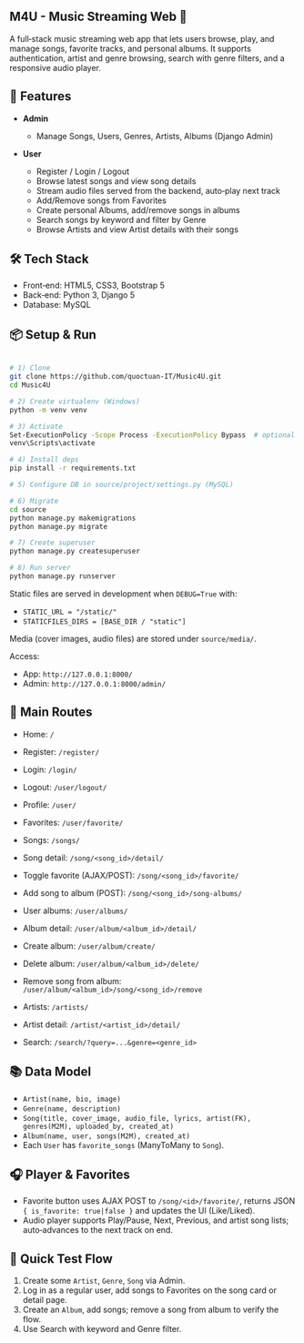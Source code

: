 ## M4U - Music Streaming Web 🎵

A full‑stack music streaming web app that lets users browse, play, and manage songs, favorite tracks, and personal albums. It supports authentication, artist and genre browsing, search with genre filters, and a responsive audio player.


## 🚀 Features

- **Admin**
  - Manage Songs, Users, Genres, Artists, Albums (Django Admin)

- **User**
  - Register / Login / Logout
  - Browse latest songs and view song details
  - Stream audio files served from the backend, auto‑play next track
  - Add/Remove songs from Favorites
  - Create personal Albums, add/remove songs in albums
  - Search songs by keyword and filter by Genre
  - Browse Artists and view Artist details with their songs


## 🛠️ Tech Stack

- Front‑end: HTML5, CSS3, Bootstrap 5
- Back‑end: Python 3, Django 5
- Database: MySQL


## 📦 Setup & Run
```bash

# 1) Clone
git clone https://github.com/quoctuan-IT/Music4U.git
cd Music4U

# 2) Create virtualenv (Windows)
python -m venv venv

# 3) Activate
Set-ExecutionPolicy -Scope Process -ExecutionPolicy Bypass  # optional
venv\Scripts\activate

# 4) Install deps
pip install -r requirements.txt

# 5) Configure DB in source/project/settings.py (MySQL)

# 6) Migrate
cd source
python manage.py makemigrations
python manage.py migrate

# 7) Create superuser
python manage.py createsuperuser

# 8) Run server
python manage.py runserver

```


Static files are served in development when `DEBUG=True` with:
- `STATIC_URL = "/static/"`
- `STATICFILES_DIRS = [BASE_DIR / "static"]`

Media (cover images, audio files) are stored under `source/media/`.

Access:
- App: `http://127.0.0.1:8000/`
- Admin: `http://127.0.0.1:8000/admin/`


## 🔗 Main Routes

- Home: `/`
- Register: `/register/`
- Login: `/login/`
- Logout: `/user/logout/`
- Profile: `/user/`
- Favorites: `/user/favorite/`

- Songs: `/songs/`
- Song detail: `/song/<song_id>/detail/`
- Toggle favorite (AJAX/POST): `/song/<song_id>/favorite/`
- Add song to album (POST): `/song/<song_id>/song-albums/`

- User albums: `/user/albums/`
- Album detail: `/user/album/<album_id>/detail/`
- Create album: `/user/album/create/`
- Delete album: `/user/album/<album_id>/delete/`
- Remove song from album: `/user/album/<album_id>/song/<song_id>/remove`

- Artists: `/artists/`
- Artist detail: `/artist/<artist_id>/detail/`

- Search: `/search/?query=...&genre=<genre_id>`


## 📚 Data Model

- `Artist(name, bio, image)`
- `Genre(name, description)`
- `Song(title, cover_image, audio_file, lyrics, artist(FK), genres(M2M), uploaded_by, created_at)`
- `Album(name, user, songs(M2M), created_at)`
- Each `User` has `favorite_songs` (ManyToMany to `Song`).


## 🎧 Player & Favorites

- Favorite button uses AJAX POST to `/song/<id>/favorite/`, returns JSON `{ is_favorite: true|false }` and updates the UI (Like/Liked).
- Audio player supports Play/Pause, Next, Previous, and artist song lists; auto‑advances to the next track on end.


## 🧪 Quick Test Flow

1) Create some `Artist`, `Genre`, `Song` via Admin.
2) Log in as a regular user, add songs to Favorites on the song card or detail page.
3) Create an `Album`, add songs; remove a song from album to verify the flow.
4) Use Search with keyword and Genre filter.
